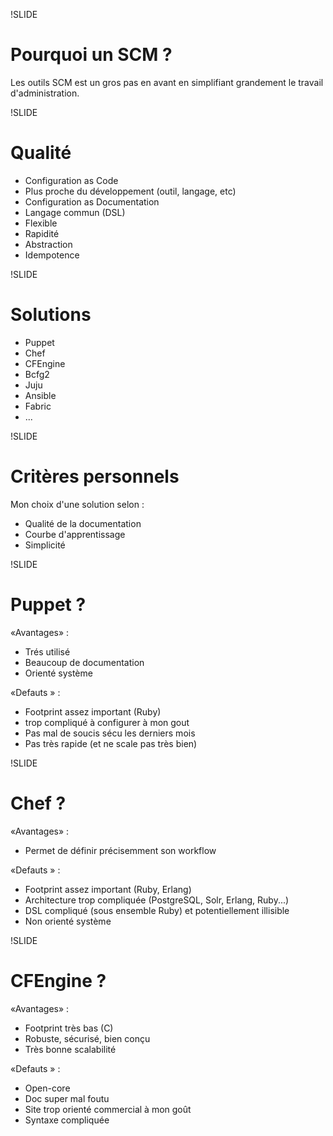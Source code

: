 !SLIDE
# Pourquoi un SCM ?

Les outils SCM est un gros pas en avant en simplifiant grandement le travail d'administration. 

!SLIDE
# Qualité

* Configuration as Code
* Plus proche du développement (outil, langage, etc)
* Configuration as Documentation
* Langage commun (DSL)
* Flexible
* Rapidité
* Abstraction
* Idempotence

!SLIDE
# Solutions

* Puppet
* Chef
* CFEngine
* Bcfg2
* Juju
* Ansible
* Fabric
* ...

!SLIDE
# Critères personnels

Mon choix d'une solution selon :

* Qualité de la documentation
* Courbe d'apprentissage
* Simplicité

!SLIDE
# Puppet ?

«Avantages» :

* Trés utilisé
* Beaucoup de documentation
* Orienté système

«Defauts » :

* Footprint assez important (Ruby)
* trop compliqué à configurer à mon gout
* Pas mal de soucis sécu les derniers mois
* Pas très rapide (et ne scale pas très bien)

!SLIDE
# Chef ?

«Avantages» :

* Permet de définir précisemment son workflow

«Defauts » :

* Footprint assez important (Ruby, Erlang)
* Architecture trop compliquée (PostgreSQL, Solr, Erlang, Ruby...)
* DSL compliqué (sous ensemble Ruby) et potentiellement illisible
* Non orienté système

!SLIDE
# CFEngine ?

«Avantages» :

* Footprint très bas (C)
* Robuste, sécurisé, bien conçu
* Très bonne scalabilité

«Defauts » :

* Open-core
* Doc super mal foutu
* Site trop orienté commercial à mon goût
* Syntaxe compliquée